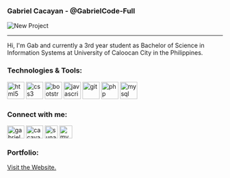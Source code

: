 ### Gabriel Cacayan - @GabrielCode-Full


![New Project](https://user-images.githubusercontent.com/61103022/95817604-6d791d80-0d54-11eb-9de4-1169ed556415.png)


<hr>
Hi, I'm Gab and currently a 3rd year student as Bachelor of Science in Information Systems at University of Caloocan City in the Philippines.

### Technologies & Tools:
<p align="left">
  <img src="https://devicons.github.io/devicon/devicon.git/icons/html5/html5-original-wordmark.svg" alt="html5" width="40" height="40"/> 
  <img src="https://devicons.github.io/devicon/devicon.git/icons/css3/css3-original-wordmark.svg" alt="css3" width="40" height="40"/> 
  <img src="https://devicons.github.io/devicon/devicon.git/icons/bootstrap/bootstrap-plain.svg" alt="bootstrap" width="40" height="40"/> 
  <img src="https://devicons.github.io/devicon/devicon.git/icons/javascript/javascript-original.svg" alt="javascript" width="40" height="40"/>
  <img src="https://www.vectorlogo.zone/logos/git-scm/git-scm-icon.svg" alt="git" width="40" height="40"/>
  <img src="https://devicons.github.io/devicon/devicon.git/icons/php/php-original.svg" alt="php" width="40" height="40"/>
  <img src="https://devicons.github.io/devicon/devicon.git/icons/mysql/mysql-original-wordmark.svg" alt="mysql" width="40" height="40"/>
</p>

### Connect with me:
<p align="left">
<a href="https://www.facebook.com/NEVERTRUSTSOME0NE/" target="blank"><img align="center" src="https://cdn.jsdelivr.net/npm/simple-icons@3.0.1/icons/facebook.svg" alt="gabriel cacayan" height="30" width="40" /></a>
<a href="https://www.instagram.com/cacayangabriel/" target="blank"><img align="center" src="https://cdn.jsdelivr.net/npm/simple-icons@3.0.1/icons/instagram.svg" alt="cacayangabriel" height="30" width="40" /></a>
<a href="https://twitter.com/sunacchi_" target="blank"><img align="center" src="https://cdn.jsdelivr.net/npm/simple-icons@3.0.1/icons/twitter.svg" alt="sunacchi_" height="30" width="30" /></a>
<a href="https://www.codewars.com/users/%E3%83%9F%E3%82%AB%E3%82%B5/stats" target="blank"><img align="center" src="https://cdn.jsdelivr.net/npm/simple-icons@3.0.1/icons/codewars.svg" alt="mystats" height="30" width="30" /></a>
</p>

### Portfolio: 
  [Visit the Website.](https://gabrielcode-full.github.io/)
<!--
<img align= "right" height="200" src="https://static.dribbble.com/users/1059583/screenshots/4171367/coding-freak.gif">
<img align="left" src="https://github-readme-stats.vercel.app/api/top-langs/?username=gabrielcode-full&layout=compact&hide=html" alt="gabrielcode-full" /></p>
-->
